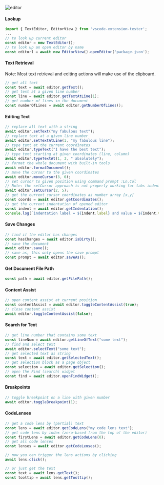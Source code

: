 ![editor](https://user-images.githubusercontent.com/4181232/56643754-81b9ee00-667a-11e9-9c7a-de39f342d676.png)

#### Lookup

```typescript
import { TextEditor, EditorView } from 'vscode-extension-tester';
...
// to look up current editor
const editor = new TextEditor();
// to look up an open editor by name
const editor1 = await new EditorView().openEditor('package.json');
```

#### Text Retrieval

Note: Most text retrieval and editing actions will make use of the clipboard.

```typescript
// get all text
const text = await editor.getText();
// get text at a given line number
const line = await editor.getTextAtLine(1);
// get number of lines in the document
const numberOfLines = await editor.getNumberOfLines();
```

#### Editing Text

```typescript
// replace all text with a string
await editor.setText("my fabulous text");
// replace text at a given line number
await editor.setTextAtLine(1, "my fabulous line");
// type text at the current coordinates
await editor.typeText("I have the best text");
// type text starting at given coordinates (line, column)
await editor.typeTextAt(1, 3, " absolutely");
// format the whole document with built-in tools
await editor.formatDocument();
// move the cursor to the given coordinates
await editor.moveCursor(3, 6);
// set cursor to given position using command prompt :Ln,Col
// Note: the setCursor approach is not properly working for tabs indentation in VS Code text editor, see https://github.com/microsoft/vscode/issues/198780
await editor.setCursor(2, 5);
// get the current cursor coordinates as number array [x,y]
const coords = await editor.getCoordinates();
// get the current indentation of opened editor
const indent = await editor.getIndentation();
console.log(`indentation label = ${indent.label} and value = ${indent.value}`);
```

#### Save Changes

```typescript
// find if the editor has changes
const hasChanges = await editor.isDirty();
// save the document
await editor.save();
// save as, this only opens the save prompt
const prompt = await editor.saveAs();
```

#### Get Document File Path

```typescript
const path = await editor.getFilePath();
```

#### Content Assist

```typescript
// open content assist at current position
const contentAssist = await editor.toggleContentAssist(true);
// close content assist
await editor.toggleContentAssist(false);
```

#### Search for Text

```typescript
// get line number that contains some text
const lineNum = await editor.getLineOfText("some text");
// find and select text
await editor.selectText("some text");
// get selected text as string
const text = await editor.getSelectedText();
// get selection block as a page object
const selection = await editor.getSelection();
// open the Find (search) widget
const find = await editor.openFindWidget();
```

#### Breakpoints

```typescript
// toggle breakpoint on a line with given number
await editor.toggleBreakpoint(1);
```

#### CodeLenses

```typescript
// get a code lens by (partial) text
const lens = await editor.getCodeLens("my code lens text");
// get code lens by index (zero-based from the top of the editor)
const firstLens = await editor.getCodeLens(0);
// get all code lenses
const lenses = await editor.getCodeLenses();

// now you can trigger the lens actions by clicking
await lens.click();

// or just get the text
const text = await lens.getText();
const tooltip = await lens.getTooltip();
```
